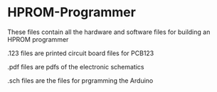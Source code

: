 # HPROM-Programmer
These files contain all the hardware and software files for building an HPROM programmer

.123 files are printed circuit board files for PCB123

.pdf files are pdfs of the electronic schematics

.sch files are the files for prgramming the Arduino
